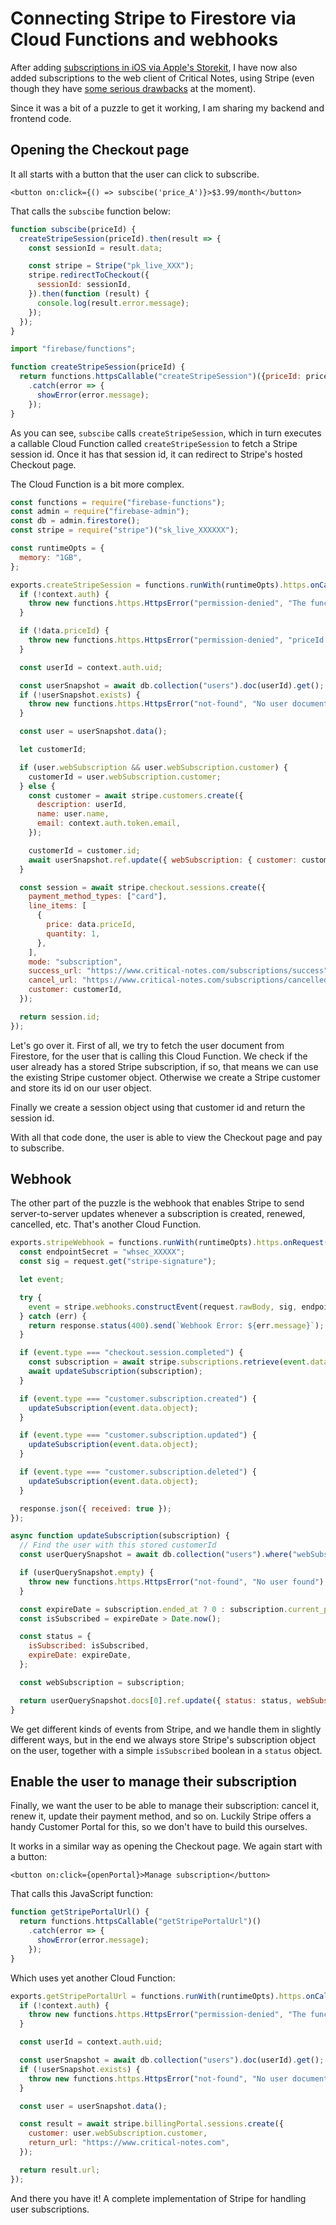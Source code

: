 # Connecting Stripe to Firestore via Cloud Functions and webhooks

After adding [subscriptions in iOS via Apple's Storekit](/articles/2020/06/15/storekit-webhooks-firestore/), I have now also added subscriptions to the web client of Critical Notes, using Stripe (even though they have [some serious drawbacks](/articles/2020/06/20/user-subscriptions/) at the moment).

Since it was a bit of a puzzle to get it working, I am sharing my backend and frontend code.

## Opening the Checkout page
It all starts with a button that the user can click to subscribe.

```
<button on:click={() => subscibe('price_A')}>$3.99/month</button>
```

That calls the `subscibe` function below:

``` javascript
function subscibe(priceId) {
  createStripeSession(priceId).then(result => {
    const sessionId = result.data;

    const stripe = Stripe("pk_live_XXX");
    stripe.redirectToCheckout({
      sessionId: sessionId,
    }).then(function (result) {
      console.log(result.error.message);
    });
  });
}

import "firebase/functions";

function createStripeSession(priceId) {
  return functions.httpsCallable("createStripeSession")({priceId: priceId})
    .catch(error => {
      showError(error.message);
    });
}
```

As you can see, `subscibe` calls `createStripeSession`, which in turn executes a callable Cloud Function called `createStripeSession` to fetch a Stripe session id. Once it has that session id, it can redirect to Stripe's hosted Checkout page.

The Cloud Function is a bit more complex.

``` javascript
const functions = require("firebase-functions");
const admin = require("firebase-admin");
const db = admin.firestore();
const stripe = require("stripe")("sk_live_XXXXXX");

const runtimeOpts = {
  memory: "1GB",
};

exports.createStripeSession = functions.runWith(runtimeOpts).https.onCall(async (data, context) => {
  if (!context.auth) {
    throw new functions.https.HttpsError("permission-denied", "The function must be called while authenticated.");
  }

  if (!data.priceId) {
    throw new functions.https.HttpsError("permission-denied", "priceId is required");
  }

  const userId = context.auth.uid;

  const userSnapshot = await db.collection("users").doc(userId).get();
  if (!userSnapshot.exists) {
    throw new functions.https.HttpsError("not-found", "No user document found.");
  }

  const user = userSnapshot.data();

  let customerId;

  if (user.webSubscription && user.webSubscription.customer) {
    customerId = user.webSubscription.customer;
  } else {
    const customer = await stripe.customers.create({
      description: userId,
      name: user.name,
      email: context.auth.token.email,
    });

    customerId = customer.id;
    await userSnapshot.ref.update({ webSubscription: { customer: customerId } });
  }

  const session = await stripe.checkout.sessions.create({
    payment_method_types: ["card"],
    line_items: [
      {
        price: data.priceId,
        quantity: 1,
      },
    ],
    mode: "subscription",
    success_url: "https://www.critical-notes.com/subscriptions/success",
    cancel_url: "https://www.critical-notes.com/subscriptions/cancelled",
    customer: customerId,
  });

  return session.id;
});
```

Let's go over it. First of all, we try to fetch the user document from Firestore, for the user that is calling this Cloud Function. We check if the user already has a stored Stripe subscription, if so, that means we can use the existing Stripe customer object. Otherwise we create a Stripe customer and store its id on our user object.

Finally we create a session object using that customer id and return the session id.

With all that code done, the user is able to view the Checkout page and pay to subscribe.

## Webhook
The other part of the puzzle is the webhook that enables Stripe to send server-to-server updates whenever a subscription is created, renewed, cancelled, etc. That's another Cloud Function.

``` javascript
exports.stripeWebhook = functions.runWith(runtimeOpts).https.onRequest(async (request, response) => {
  const endpointSecret = "whsec_XXXXX";
  const sig = request.get("stripe-signature");

  let event;

  try {
    event = stripe.webhooks.constructEvent(request.rawBody, sig, endpointSecret);
  } catch (err) {
    return response.status(400).send(`Webhook Error: ${err.message}`);
  }

  if (event.type === "checkout.session.completed") {
    const subscription = await stripe.subscriptions.retrieve(event.data.object.subscription);
    await updateSubscription(subscription);
  }

  if (event.type === "customer.subscription.created") {
    updateSubscription(event.data.object);
  }

  if (event.type === "customer.subscription.updated") {
    updateSubscription(event.data.object);
  }

  if (event.type === "customer.subscription.deleted") {
    updateSubscription(event.data.object);
  }

  response.json({ received: true });
});

async function updateSubscription(subscription) {
  // Find the user with this stored customerId
  const userQuerySnapshot = await db.collection("users").where("webSubscription.customer", "==", subscription.customer).limit(1).get();

  if (userQuerySnapshot.empty) {
    throw new functions.https.HttpsError("not-found", "No user found");
  }

  const expireDate = subscription.ended_at ? 0 : subscription.current_period_end * 1000; // in ms
  const isSubscribed = expireDate > Date.now();

  const status = {
    isSubscribed: isSubscribed,
    expireDate: expireDate,
  };

  const webSubscription = subscription;

  return userQuerySnapshot.docs[0].ref.update({ status: status, webSubscription: webSubscription });
}
```

We get different kinds of events from Stripe, and we handle them in slightly different ways, but in the end we always store Stripe's subscription object on the user, together with a simple `isSubscribed` boolean in a `status` object.

## Enable the user to manage their subscription
Finally, we want the user to be able to manage their subscription: cancel it, renew it, update their payment method, and so on. Luckily Stripe offers a handy Customer Portal for this, so we don't have to build this ourselves.

It works in a similar way as opening the Checkout page. We again start with a button:

```
<button on:click={openPortal}>Manage subscription</button>
```

That calls this JavaScript function:

``` javascript
function getStripePortalUrl() {
  return functions.httpsCallable("getStripePortalUrl")()
    .catch(error => {
      showError(error.message);
    });
}
```

Which uses yet another Cloud Function:

``` javascript
exports.getStripePortalUrl = functions.runWith(runtimeOpts).https.onCall(async (data, context) => {
  if (!context.auth) {
    throw new functions.https.HttpsError("permission-denied", "The function must be called while authenticated.");
  }

  const userId = context.auth.uid;

  const userSnapshot = await db.collection("users").doc(userId).get();
  if (!userSnapshot.exists) {
    throw new functions.https.HttpsError("not-found", "No user document found.");
  }

  const user = userSnapshot.data();

  const result = await stripe.billingPortal.sessions.create({
    customer: user.webSubscription.customer,
    return_url: "https://www.critical-notes.com",
  });

  return result.url;
});
```

And there you have it! A complete implementation of Stripe for handling user subscriptions.
